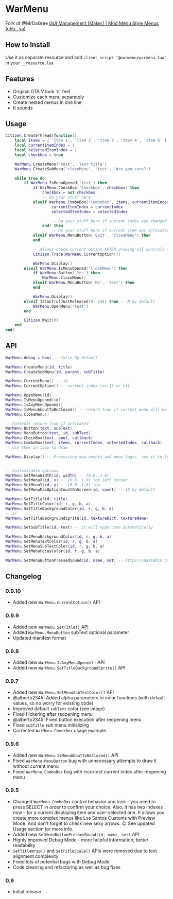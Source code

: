 # WarMenu
Fork of @MrDaGree  [GUI Management (Maker) | Mod Menu Style Menus (uhh.. ya)](https://forum.fivem.net/t/release-gui-management-maker-mod-menu-style-menus-uhh-ya)


## How to Install
Use it as separate resource and add `client_script '@warmenu/warmenu.lua'` in your `__resource.lua`


## Features
* Original GTA V look 'n' feel
* Customize each menu separately
* Create nested menus in one line
* It sounds


## Usage
```lua
Citizen.CreateThread(function()
	local items = { 'Item 1', 'Item 2', 'Item 3', 'Item 4', 'Item 5' }
	local currentItemIndex = 1
	local selectedItemIndex = 1
	local checkbox = true

	WarMenu.CreateMenu('test', 'Test title')
	WarMenu.CreateSubMenu('closeMenu', 'test', 'Are you sure?')

	while true do
		if WarMenu.IsMenuOpened('test') then
			if WarMenu.CheckBox('Checkbox', checkbox) then
				checkbox = not checkbox
				-- Do your stuff here
			elseif WarMenu.ComboBox('Combobox', items, currentItemIndex, selectedItemIndex, function(currentIndex, selectedIndex)
					currentItemIndex = currentIndex
					selectedItemIndex = selectedIndex

					-- Do your stuff here if current index was changed (don't forget to check it)
				end) then
					-- Do your stuff here if current item was activated
			elseif WarMenu.MenuButton('Exit', 'closeMenu') then
			end

			-- Always check current option AFTER drawing all controls and BEFORE WarMenu.Display() function call
			Citizen.Trace(WarMenu.CurrentOption())

			WarMenu.Display()
		elseif WarMenu.IsMenuOpened('closeMenu') then
			if WarMenu.Button('Yes') then
				WarMenu.CloseMenu()
			elseif WarMenu.MenuButton('No', 'test') then
			end

			WarMenu.Display()
		elseif IsControlJustReleased(0, 244) then -- M by default
			WarMenu.OpenMenu('test')
		end

		Citizen.Wait(0)
	end
end)
```


## API
```lua
WarMenu.debug = bool -- false by default

WarMenu.CreateMenu(id, title)
WarMenu.CreateSubMenu(id, parent, subTitle)

WarMenu.CurrentMenu() -- id
WarMenu.CurrentOption() -- current index (>= 1) or nil

WarMenu.OpenMenu(id)
WarMenu.IsMenuOpened(id)
WarMenu.IsAnyMenuOpened()
WarMenu.IsMenuAboutToBeClosed() -- return true if current menu will be closed in next frame
WarMenu.CloseMenu()

-- Controls return true if activated
WarMenu.Button(text, subText)
WarMenu.MenuButton(text, id, subText)
WarMenu.CheckBox(text, bool, callback)
WarMenu.ComboBox(text, items, currentIndex, selectedIndex, callback)
-- Use them in loop to draw

WarMenu.Display() -- Processing key events and menu logic, use it in loop


-- Customizable options
WarMenu.SetMenuWidth(id, width) -- [0.0..1.0]
WarMenu.SetMenuX(id, x) -- [0.0..1.0] top left corner
WarMenu.SetMenuY(id, y) -- [0.0..1.0] top
WarMenu.SetMenuMaxOptionCountOnScreen(id, count) -- 10 by default

WarMenu.SetTitle(id, title)
WarMenu.SetTitleColor(id, r, g, b, a)
WarMenu.SetTitleBackgroundColor(id, r, g, b, a)
-- or
WarMenu.SetTitleBackgroundSprite(id, textureDict, textureName)

WarMenu.SetSubTitle(id, text) -- it will uppercase automatically

WarMenu.SetMenuBackgroundColor(id, r, g, b, a)
WarMenu.SetMenuTextColor(id, r, g, b, a)
WarMenu.SetMenuSubTextColor(id, r, g, b, a)
WarMenu.SetMenuFocusColor(id, r, g, b, a)

WarMenu.SetMenuButtonPressedSound(id, name, set) -- https://pastebin.com/0neZdsZ5
```


## Changelog
### 0.9.10
* Added new `WarMenu.CurrentOption()` API
### 0.9.9
* Added new `WarMenu.SetTitle()` API
* Added `WarMenu.MenuButton` subText optional parameter
* Updated manifest format
### 0.9.8
* Added new `WarMenu.IsAnyMenuOpened()` API
* Added new `WarMenu.SetTitleBackgroundSprite()` API
### 0.9.7
* Added new `WarMenu.SetMenuSubTextColor()` API
* @alberto2345: Added alpha parameters to color functions (with default values, so no worry for existing code)
* Improved default `subText` color (see image)
* Fixed flickering after reopening menu
* @alberto2345: Fixed button execution after reopening menu
* Fixed `subTitle` sub menu initializing
* Corrected `WarMenu.CheckBox` usage example
### 0.9.6
* Added new `WarMenu.IsMenuAboutToBeClosed()` API
* Fixed `WarMenu.MenuButton` bug with unnecessary attempts to draw it without current menu
* Fixed `WarMenu.ComboBox` bug with incorrect current index after reopening menu
### 0.9.5
* Changed `WarMenu.ComboBox` control behavior and look - you need to press SELECT in order to confirm your choice.
Also, it has two indexes now - for a current displaying item and user-selected one.
It allows you create more complex menus like Los Santos Customs with Preview Mode.
And don't forget to check new sexy arrows. :wink:
See updated Usage section for more info.
* Added new `SetMenuButtonPressedSound(id, name, set)` API
* Highly improved Debug Mode - more helpful information, better readability
* `SetTitleWrap()` and `SetTitleScale()` APIs were removed due to text alignment complexity
* Fixed lots of potential bugs with Debug Mode
* Code cleaning and refactoring as well as bug fixes
### 0.9
* Initial release
